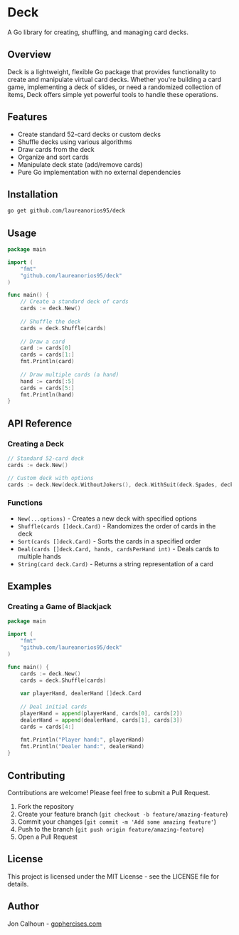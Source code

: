 # Deck

A Go library for creating, shuffling, and managing card decks.

## Overview

Deck is a lightweight, flexible Go package that provides functionality to create and manipulate virtual card decks. Whether you're building a card game, implementing a deck of slides, or need a randomized collection of items, Deck offers simple yet powerful tools to handle these operations.

## Features

- Create standard 52-card decks or custom decks
- Shuffle decks using various algorithms
- Draw cards from the deck
- Organize and sort cards
- Manipulate deck state (add/remove cards)
- Pure Go implementation with no external dependencies

## Installation

```bash
go get github.com/laureanorios95/deck
```

## Usage

```go
package main

import (
    "fmt"
    "github.com/laureanorios95/deck"
)

func main() {
    // Create a standard deck of cards
    cards := deck.New()
    
    // Shuffle the deck
    cards = deck.Shuffle(cards)
    
    // Draw a card
    card := cards[0]
    cards = cards[1:]
    fmt.Println(card)
    
    // Draw multiple cards (a hand)
    hand := cards[:5]
    cards = cards[5:]
    fmt.Println(hand)
}
```

## API Reference

### Creating a Deck

```go
// Standard 52-card deck
cards := deck.New()

// Custom deck with options
cards := deck.New(deck.WithoutJokers(), deck.WithSuit(deck.Spades, deck.Hearts))
```

### Functions

- `New(...options)` - Creates a new deck with specified options
- `Shuffle(cards []deck.Card)` - Randomizes the order of cards in the deck
- `Sort(cards []deck.Card)` - Sorts the cards in a specified order
- `Deal(cards []deck.Card, hands, cardsPerHand int)` - Deals cards to multiple hands
- `String(card deck.Card)` - Returns a string representation of a card

## Examples

### Creating a Game of Blackjack

```go
package main

import (
    "fmt"
    "github.com/laureanorios95/deck"
)

func main() {
    cards := deck.New()
    cards = deck.Shuffle(cards)
    
    var playerHand, dealerHand []deck.Card
    
    // Deal initial cards
    playerHand = append(playerHand, cards[0], cards[2])
    dealerHand = append(dealerHand, cards[1], cards[3])
    cards = cards[4:]
    
    fmt.Println("Player hand:", playerHand)
    fmt.Println("Dealer hand:", dealerHand)
}
```

## Contributing

Contributions are welcome! Please feel free to submit a Pull Request.

1. Fork the repository
2. Create your feature branch (`git checkout -b feature/amazing-feature`)
3. Commit your changes (`git commit -m 'Add some amazing feature'`)
4. Push to the branch (`git push origin feature/amazing-feature`)
5. Open a Pull Request

## License

This project is licensed under the MIT License - see the LICENSE file for details.

## Author

Jon Calhoun - [gophercises.com](https://gophercises.com/)
